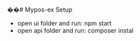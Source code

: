 ��#   M y p o s - e x 
 
 Setup

- open ui folder and run: npm start
- open api folder and run: composer instal
